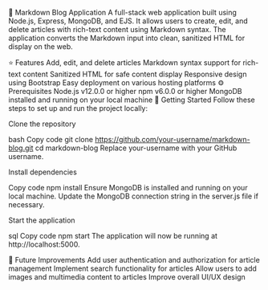 :memo: Markdown Blog Application
A full-stack web application built using Node.js, Express, MongoDB, and EJS. It allows users to create, edit, and delete articles with rich-text content using Markdown syntax. The application converts the Markdown input into clean, sanitized HTML for display on the web.

:star: Features
Add, edit, and delete articles
Markdown syntax support for rich-text content
Sanitized HTML for safe content display
Responsive design using Bootstrap
Easy deployment on various hosting platforms
:gear: Prerequisites
Node.js v12.0.0 or higher
npm v6.0.0 or higher
MongoDB installed and running on your local machine
:rocket: Getting Started
Follow these steps to set up and run the project locally:

Clone the repository

bash
Copy code
git clone https://github.com/your-username/markdown-blog.git
cd markdown-blog
Replace your-username with your GitHub username.

Install dependencies

Copy code
npm install
Ensure MongoDB is installed and running on your local machine. Update the MongoDB connection string in the server.js file if necessary.

Start the application

sql
Copy code
npm start
The application will now be running at http://localhost:5000.

:dart: Future Improvements
Add user authentication and authorization for article management
Implement search functionality for articles
Allow users to add images and multimedia content to articles
Improve overall UI/UX design
